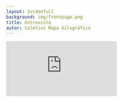 ```yaml
---
layout: 2videofull
background: img/frontpage.png
title: Entrevista
autor: Coletivo Mapa Xilográfico
---
```


<iframe src="https://player.vimeo.com/video/264508363?autoplay=1&title=0&byline=0&portrait=0" frameborder="0" webkitallowfullscreen mozallowfullscreen allowfullscreen></iframe>

